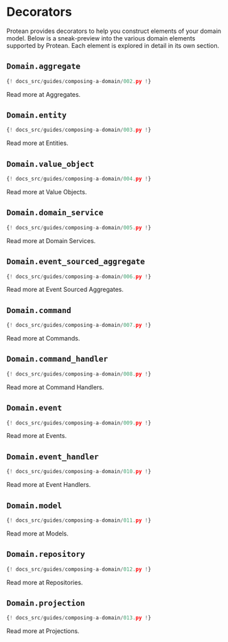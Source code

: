 # Decorators

Protean provides decorators to help you construct elements of your domain model.
Below is a sneak-preview into the various domain elements supported by Protean.
Each element is explored in detail in its own section.

## `Domain.aggregate`

```python hl_lines="7-11"
{! docs_src/guides/composing-a-domain/002.py !}
```

<!-- FIXME Add link-->
Read more at Aggregates.

## `Domain.entity`

```python hl_lines="14-17"
{! docs_src/guides/composing-a-domain/003.py !}
```

<!-- FIXME Add link-->
Read more at Entities.

## `Domain.value_object`

```python hl_lines="7-15 23"
{! docs_src/guides/composing-a-domain/004.py !}
```

<!-- FIXME Add link-->
Read more at Value Objects.

## `Domain.domain_service`

```python hl_lines="33-37"
{! docs_src/guides/composing-a-domain/005.py !}
```

<!-- FIXME Add link-->
Read more at Domain Services.

## `Domain.event_sourced_aggregate`

```python hl_lines="7-10"
{! docs_src/guides/composing-a-domain/006.py !}
```

<!-- FIXME Add link-->
Read more at Event Sourced Aggregates.

## `Domain.command`

```python hl_lines="18-23"
{! docs_src/guides/composing-a-domain/007.py !}
```

<!-- FIXME Add link-->
Read more at Commands.

## `Domain.command_handler`

```python hl_lines="26-34"
{! docs_src/guides/composing-a-domain/008.py !}
```

<!-- FIXME Add link-->
Read more at Command Handlers.

## `Domain.event`

```python hl_lines="18-23"
{! docs_src/guides/composing-a-domain/009.py !}
```

<!-- FIXME Add link-->
Read more at Events.

## `Domain.event_handler`

```python hl_lines="28-32"
{! docs_src/guides/composing-a-domain/010.py !}
```

<!-- FIXME Add link-->
Read more at Event Handlers.

## `Domain.model`

```python hl_lines="20-27"
{! docs_src/guides/composing-a-domain/011.py !}
```

<!-- FIXME Add link-->
Read more at Models.

## `Domain.repository`

```python hl_lines="17-22"
{! docs_src/guides/composing-a-domain/012.py !}
```

<!-- FIXME Add link-->
Read more at Repositories.

## `Domain.projection`

```python hl_lines="20-24"
{! docs_src/guides/composing-a-domain/013.py !}
```

<!-- FIXME Add link-->
Read more at Projections.